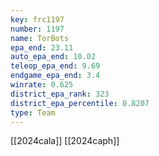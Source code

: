 ```yaml
---
key: frc1197
number: 1197
name: TorBots
epa_end: 23.11
auto_epa_end: 10.02
teleop_epa_end: 9.69
endgame_epa_end: 3.4
winrate: 0.625
district_epa_rank: 323
district_epa_percentile: 0.8207
type: Team
---
```

[[2024cala]]
[[2024caph]]
